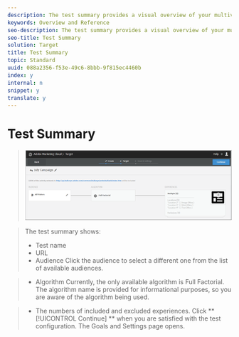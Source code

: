 ```yaml
---
description: The test summary provides a visual overview of your multivariate test.
keywords: Overview and Reference
seo-description: The test summary provides a visual overview of your multivariate test.
seo-title: Test Summary
solution: Target
title: Test Summary
topic: Standard
uuid: 088a2356-f53e-49c6-8bbb-9f815ec4460b
index: y
internal: n
snippet: y
translate: y
---
```


# Test Summary


>![](../../../assets/summary2.png) 

>The test summary shows: 
>
>* Test name
>* URL
>* Audience Click the audience to select a different one from the list of available audiences. 

>* Algorithm Currently, the only available algorithm is Full Factorial. The algorithm name is provided for informational purposes, so you are aware of the algorithm being used. 

>* The numbers of included and excluded experiences.
>Click ** [!UICONTROL  Continue] ** when you are satisfied with the test configuration. The Goals and Settings page opens. 
